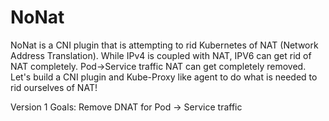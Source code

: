 # NoNat

NoNat is a CNI plugin that is attempting to rid Kubernetes of NAT (Network Address Translation). While IPv4 is coupled with NAT, IPV6 can get rid of NAT completely. Pod->Service traffic NAT can get completely removed. Let's build a CNI plugin and Kube-Proxy like agent to do what is needed to rid ourselves of NAT!

Version 1 Goals:
Remove DNAT for Pod -> Service traffic
